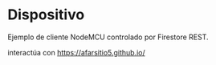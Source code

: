# Dispositivo
Ejemplo de cliente NodeMCU controlado por Firestore REST.

interactúa con
https://afarsitio5.github.io/